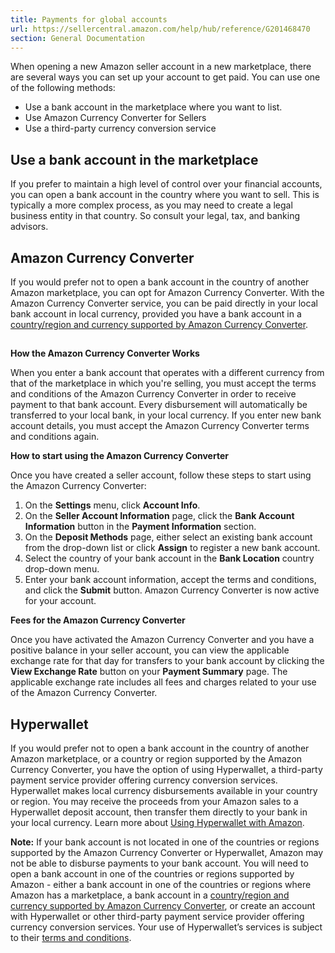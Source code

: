 ```yaml
---
title: Payments for global accounts
url: https://sellercentral.amazon.com/help/hub/reference/G201468470
section: General Documentation
---
```


When opening a new Amazon seller account in a new marketplace, there are
several ways you can set up your account to get paid. You can use one of the
following methods:

  * Use a bank account in the marketplace where you want to list.
  * Use Amazon Currency Converter for Sellers 
  * Use a third-party currency conversion service 

##  Use a bank account in the marketplace

If you prefer to maintain a high level of control over your financial
accounts, you can open a bank account in the country where you want to sell.
This is typically a more complex process, as you may need to create a legal
business entity in that country. So consult your legal, tax, and banking
advisors.

## Amazon Currency Converter

If you would prefer not to open a bank account in the country of another
Amazon marketplace, you can opt for Amazon Currency Converter. With the Amazon
Currency Converter service, you can be paid directly in your local bank
account in local currency, provided you have a bank account in a
[country/region and currency supported by Amazon Currency
Converter](/gp/help/200497780).

##

**How the Amazon Currency Converter Works**

When you enter a bank account that operates with a different currency from
that of the marketplace in which you're selling, you must accept the terms and
conditions of the Amazon Currency Converter in order to receive payment to
that bank account. Every disbursement will automatically be transferred to
your local bank, in your local currency. If you enter new bank account
details, you must accept the Amazon Currency Converter terms and conditions
again.

**How to start using the Amazon Currency Converter**

Once you have created a seller account, follow these steps to start using the
Amazon Currency Converter:

  

  1. On the **Settings** menu, click **Account Info**.
  2. On the **Seller Account Information** page, click the **Bank Account Information** button in the **Payment Information** section. 
  3. On the **Deposit Methods** page, either select an existing bank account from the drop-down list or click **Assign** to register a new bank account.
  4. Select the country of your bank account in the **Bank Location** country drop-down menu. 
  5. Enter your bank account information, accept the terms and conditions, and click the **Submit** button. Amazon Currency Converter is now active for your account. 

**Fees for the Amazon Currency Converter**

Once you have activated the Amazon Currency Converter and you have a positive
balance in your seller account, you can view the applicable exchange rate for
that day for transfers to your bank account by clicking the **View Exchange
Rate** button on your **Payment Summary** page. The applicable exchange rate
includes all fees and charges related to your use of the Amazon Currency
Converter.

## Hyperwallet

If you would prefer not to open a bank account in the country of another
Amazon marketplace, or a country or region supported by the Amazon Currency
Converter, you have the option of using Hyperwallet, a third-party payment
service provider offering currency conversion services. Hyperwallet makes
local currency disbursements available in your country or region. You may
receive the proceeds from your Amazon sales to a Hyperwallet deposit account,
then transfer them directly to your bank in your local currency. Learn more
about [Using Hyperwallet with Amazon](/gp/help/G7S55VWDZ9SQCUEX).

**Note:** If your bank account is not located in one of the countries or
regions supported by the Amazon Currency Converter or Hyperwallet, Amazon may
not be able to disburse payments to your bank account. You will need to open a
bank account in one of the countries or regions supported by Amazon - either a
bank account in one of the countries or regions where Amazon has a
marketplace, a bank account in a [country/region and currency supported by
Amazon Currency Converter](/gp/help/200497780), or create an account with
Hyperwallet or other third-party payment service provider offering currency
conversion services. Your use of Hyperwallet’s services is subject to their
[terms and
conditions](https://sellers.hyperwallet.com/hw2web/consumer/page/show.xhtml?page=userAgreement).

